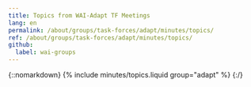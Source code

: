 ```yaml
---
title: Topics from WAI-Adapt TF Meetings
lang: en
permalink: /about/groups/task-forces/adapt/minutes/topics/
ref: /about/groups/task-forces/adapt/minutes/topics/
github:
  label: wai-groups
---
```


{::nomarkdown}
{% include minutes/topics.liquid group="adapt" %}
{:/}